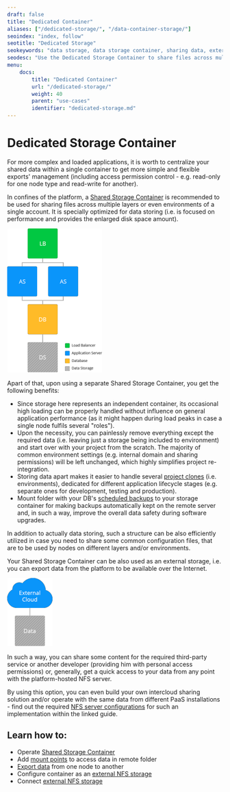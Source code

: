 ```yaml
---
draft: false
title: "Dedicated Container"
aliases: ["/dedicated-storage/", "/data-container-storage/"]
seoindex: "index, follow"
seotitle: "Dedicated Storage"
seokeywords: "data storage, data storage container, sharing data, external storage, share files, dedicated data storage, dedicated storage, export files, storage container, dedicated storage benefits"
seodesc: "Use the Dedicated Storage Container to share files across multiple containers, environments or even between platforms. Beside that, you can configure your storage to export data externally anywhere over Internet. "
menu: 
    docs:
        title: "Dedicated Container"
        url: "/dedicated-storage/"
        weight: 40
        parent: "use-cases"
        identifier: "dedicated-storage.md"
---
```


# Dedicated Storage Container

For more complex and loaded applications, it is worth to centralize your shared data within a single container to get more simple and flexible exports' management (including access permission control - e.g. read-only for one node type and read-write for another).  

In confines of the platform, a [Shared Storage Container](/shared-storage-container/) is recommended to be used for sharing files across multiple layers or even environments of a single account. It is specially optimized for data storing (i.e. is focused on performance and provides the enlarged disk space amount).

![dedicated container storage](01-dedicated-container-storage.png)

Apart of that, upon using a separate Shared Storage Container, you get the following benefits:

* Since storage here represents an independent container, its occasional high loading can be properly handled without influence on general application performance (as it might happen during load peaks in case a single node fulfils several "roles").
* Upon the necessity, you can painlessly remove everything except the required data (i.e. leaving just a storage being included to environment) and start over with your project from the scratch. The majority of common environment settings (e.g. internal domain and sharing permissions) will be left unchanged, which highly simplifies project re-integration.
* Storing data apart makes it easier to handle several [project clones](/clone-environment/) (i.e. environments), dedicated for different application lifecycle stages (e.g. separate ones for development, testing and production).
* Mount folder with your DB's [scheduled backups](/database-backups/) to your storage container for making backups automatically kept on the remote server and, in such a way, improve the overall data safety during software upgrades.

In addition to actually data storing, such a structure can be also efficiently utilized in case you need to share some common configuration files, that are to be used by nodes on different layers and/or environments.

Your Shared Storage Container can be also used as an external storage, i.e. you can export data from the platform to be available over the Internet.

![export data from platform](02-export-data-from-platform.png)

In such a way, you can share some content for the required third-party service or another developer (providing him with personal access permissions) or, generally, get a quick access to your data from any point with the platform-hosted NFS server.

By using this option, you can even build your own intercloud sharing solution and/or operate with the same data from different PaaS installations - find out the required [NFS server configurations](/configure-external-nfs-server/) for such an implementation within the linked guide.


## Learn how to:

* Operate [Shared Storage Container](/shared-storage-container/)
* Add [mount points](/mount-points/) to access data in remote folder
* [Export data](/storage-exports/) from one node to another
* Configure container as an [external NFS storage](/configure-external-nfs-server/)
* Connect [external NFS storage](/external-nfs-storage/)